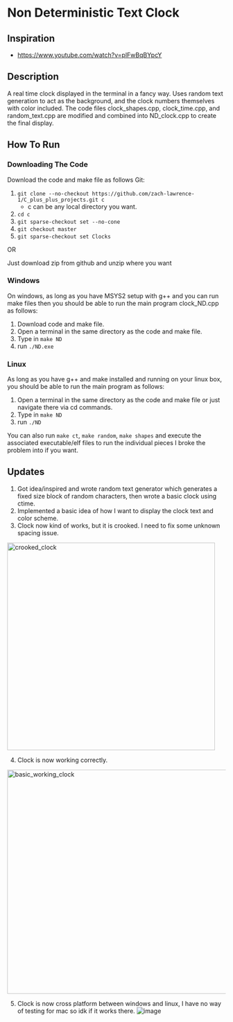 # Non Deterministic Text Clock
## Inspiration
- https://www.youtube.com/watch?v=plFwBqBYpcY
## Description
A real time clock displayed in the terminal in a fancy way. Uses random text generation to act as the background, and the clock numbers themselves with color included. The code files clock_shapes.cpp, clock_time.cpp, and random_text.cpp are modified and combined into ND_clock.cpp to create the final display.
## How To Run
### Downloading The Code
Download the code and make file as follows
Git:
1. ```git clone --no-checkout https://github.com/zach-lawrence-1/C_plus_plus_projects.git c```
   - c can be any local directory you want.
3. ```cd c```
4. ```git sparse-checkout set --no-cone```
5. ```git checkout master```
6. ```git sparse-checkout set Clocks```

OR

Just download zip from github and unzip where you want
### Windows
On windows, as long as you have MSYS2 setup with g++ and you can run make files then you should be able to run the main program clock_ND.cpp as follows:
1. Download code and make file.
2. Open a terminal in the same directory as the code and make file.
3. Type in ```make ND```
4. run ```./ND.exe```
### Linux
As long as you have g++ and make installed and running on your linux box, you should be able to run the main program as follows:
1. Open a terminal in the same directory as the code and make file or just navigate there via cd commands.
2. Type in ```make ND```
3. run ```./ND```

You can also run ```make ct```, ```make random```, ```make shapes``` and execute the associated executable/elf files to run the individual pieces I broke the problem into if you want.
## Updates
1. Got idea/inspired and wrote random text generator which generates a fixed size block of random characters, then wrote a basic clock using ctime.
2. Implemented a basic idea of how I want to display the clock text and color scheme.
3. Clock now kind of works, but it is crooked. I need to fix some unknown spacing issue.
<img width="479" alt="crooked_clock" src="https://github.com/user-attachments/assets/39998e3b-c131-461c-a308-7393b589ed77" />

4. Clock is now working correctly.
<img width="517" alt="basic_working_clock" src="https://github.com/user-attachments/assets/684d1bbb-413d-42b7-9f09-55d3e17eaf44" />

5. Clock is now cross platform between windows and linux, I have no way of testing for mac so idk if it works there.
![image](https://github.com/user-attachments/assets/a4d12e42-92a8-44bb-9081-858b4f502e05)
